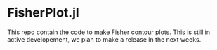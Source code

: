 # FisherPlot.jl

This repo contain the code to make Fisher contour plots.
This is still in active developement, we plan to make a release in the next weeks.
